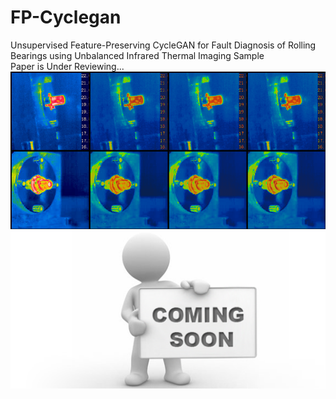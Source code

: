 # FP-Cyclegan
Unsupervised Feature-Preserving CycleGAN for Fault Diagnosis of Rolling Bearings using Unbalanced Infrared Thermal Imaging Sample
<br>
Paper is Under Reviewing...
<br><img src="bearing thermal images.png" width="520" >
<br><img src="coming_soon.png" width="520">
